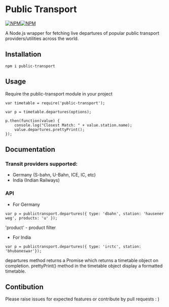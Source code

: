 # Public Transport


[![NPM](https://nodei.co/npm/public-transport.png?downloads=true&downloadRank=true&stars=true)](https://nodei.co/npm/public-transport/)[![NPM](https://nodei.co/npm-dl/public-transport.png?months=1&height=2)](https://nodei.co/npm/public-transport/)


A Node.js wrapper for fetching live departures of popular public transport providers/utilities across the world.

## Installation

`npm i public-transport`

## Usage

Require the public-transport module in your project
```
var timetable = require('public-transport');

var p = timetable.departures(options);

p.then(function(value) {
    console.log("Closest Match: " + value.station.name);
    value.departures.prettyPrint();
});
```


## Documentation

### Transit providers supported:
- Germany (S-bahn, U-Bahn, ICE, IC, etc)
- India (Indian Railways)

### API
- For Germany

`var p = publictransport.departures({ type: 'dbahn', station: 'hausener weg', products: 'u' });`


'product' - product filter



- For India

`var p = publictransport.departures({ type: 'irctc', station: 'bhubaneswar'});`

departures method returns a Promise which returns a timetable object on completion.
prettyPrint() method in the timetable object display a formatted timetable.


## Contibution

Please raise issues for expected features or contribute by pull requests : )